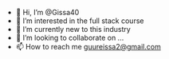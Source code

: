 - 👋 Hi, I’m @Gissa40
- 👀 I’m interested in the full stack course
- 🌱 I’m currently new to this industry
- 💞️ I’m looking to collaborate on ...
- 📫 How to reach me guureissa2@gmail.com

<!---
Gissa40/Gissa40 is a ✨ special ✨ repository because its `README.md` (this file) appears on your GitHub profile.
You can click the Preview link to take a look at your changes.
--->
